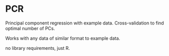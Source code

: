 # PCR
Principal component regression with example data. Cross-validation to find optimal number of PCs.

Works with any data of similar format to example data.

no library requirements, just R.
